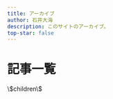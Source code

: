 ```yaml
---
title: アーカイブ
author: 石井大海
description: このサイトのアーカイブ。
top-star: false
---
```


記事一覧
=======
<dl id="#children">\$children\$</dl>
